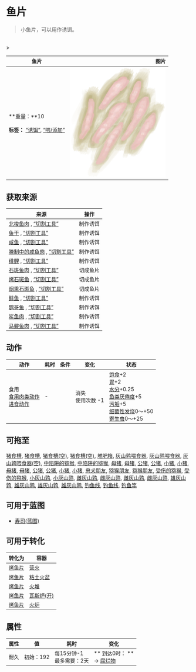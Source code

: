 # 鱼片  
> 小鱼片，可以用作诱饵。  
<br>  
>   
  
  鱼片  |   图片   
 ----  |  ----:   
 **重量：**10<br><br>**标签：**	[“诱饵”](tag_Bait.md), [“喂/添加”](tag_Feed.md)  |  <img decoding="async" src="Sprite/FishSlices.png" href="a.md" style="max-width:300px;max-height:300px;">   
  
## 获取来源  
来源  |  操作  
----  |  ----  
[北梭鱼肉](BonefishMeat.md) , [“切割工具”](tag_Cutter.md)  |  制作诱饵  
[鱼干](FishDried.md) , [“切割工具”](tag_Cutter.md)  |  制作诱饵  
[咸鱼](FishSalted.md) , [“切割工具”](tag_Cutter.md)  |  制作诱饵  
[腌制中的咸鱼肉](FishSaltedDrying.md) , [“切割工具”](tag_Cutter.md)  |  制作诱饵  
[绯鲤](Goatfish.md) , [“切割工具”](tag_Cutter.md)  |  制作诱饵  
[石斑鱼肉](GrouperMeat.md) , [“切割工具”](tag_Cutter.md)  |  切成鱼片  
[烤石斑鱼](GrouperMeatCooked.md) , [“切割工具”](tag_Cutter.md)  |  切成鱼片  
[烟熏石斑鱼](GrouperMeatSmoked.md) , [“切割工具”](tag_Cutter.md)  |  切成鱼片  
[鲱鱼](Herring.md) , [“切割工具”](tag_Cutter.md)  |  制作诱饵  
[鹦哥鱼](ParrotFish.md) , [“切割工具”](tag_Cutter.md)  |  制作诱饵  
[鲨鱼肉](SharkMeat.md) , [“切割工具”](tag_Cutter.md)  |  制作诱饵  
[马鲅鱼肉](ThreadfinMeat.md) , [“切割工具”](tag_Cutter.md)  |  制作诱饵  
## 动作  
动作  |  耗时  |  条件  |  变化  |  状态  
----  |  ----  |  ----  |  ----  |  ----  
食用<br>[食用肉类动作](CarnivorousAction.md)<br>[进食动作](EatingAction.md)  |  -  |    |  消失<br>使用次数  -1  |  [饱食](Satiation.md)+2<br>[胃](Stomach.md)+2<br>[水分](Hydration.md)+0.25<br>[鱼类<nobr>厌倦度</nobr>](SaturationFish.md)+5<br>[污垢](Filth.md)+5<br>[细菌性发烧](BacteriaFever.md)0～+50<br>[寄生虫](Parasites.md)0～+25  
## 可拖至  
[猪食槽](BoarFeeder.md), [猪食槽](BoarFeeder.md), [猪食槽(空)](BoarFeederEmpty.md), [猪食槽(空)](BoarFeederEmpty.md), [堆肥箱](CompostBin.md), [灰山鹑喂食器](PartridgeFeeder.md), [灰山鹑喂食器](PartridgeFeeder.md), [灰山鹑喂食器(空)](PartridgeFeederEmpty.md), [中陷阱的猕猴](CageTrapMacaque.md), [中陷阱的猕猴](CageTrapMacaque.md), [母猪](BoarEnclosureFemale.md), [母猪](BoarEnclosureFemale.md), [公猪](BoarEnclosureMale.md), [公猪](BoarEnclosureMale.md), [小猪](BoarEnclosurePiglet.md), [小猪](BoarEnclosurePiglet.md), [母猪](BoarTiedFemale.md), [母猪](BoarTiedFemale.md), [公猪](BoarTiedMale.md), [公猪](BoarTiedMale.md), [小猪](BoarTiedPiglet.md), [小猪](BoarTiedPiglet.md), [忠犬朋友](DogFriend.md), [猕猴朋友](MacaqueFriend.md), [猕猴朋友](MacaqueFriend.md), [受伤的猕猴](MacaqueWounded.md), [受伤的猕猴](MacaqueWounded.md), [小灰山鹑](PartridgeChick.md), [小灰山鹑](PartridgeChick.md), [雌灰山鹑](PartridgeFemaleEnclosure.md), [雌灰山鹑](PartridgeFemaleEnclosure.md), [雌灰山鹑](PartridgeFemaleLive.md), [雌灰山鹑](PartridgeFemaleLive.md), [雄灰山鹑](PartridgeMaleEnclosure.md), [雄灰山鹑](PartridgeMaleEnclosure.md), [雄灰山鹑](PartridgeMaleLive.md), [雄灰山鹑](PartridgeMaleLive.md), [钓鱼线](FishingLine.md), [钓鱼线](FishingLineRustic.md), [钓鱼竿](FishingRod.md)  
## 可用于蓝图  
- [寿司(蓝图)](Bp_Sushi.md)  
  
  
## 可用于转化  
转化为  |  容器  
----  |  ----  
[烤鱼片](FishSlicesCooked.md)  |  [营火](Campfire.md)  
[烤鱼片](FishSlicesCooked.md)  |  [粘土火盆](ClayFirePit.md)  
[烤鱼片](FishSlicesCooked.md)  |  [火堆](Fire.md)  
[烤鱼片](FishSlicesCooked.md)  |  [瓦斯炉(开)](GasCookerOn.md)  
[烤鱼片](FishSlicesCooked.md)  |  [火炉](Stove.md)  
## 属性   
属性  |  值  |  耗时  |  变化  
----  |  ----  |  ----  |  ----  
耐久  |  初始：192  |  每15分钟-1<br>最多需要：2天  |  ** 到达0时： **<br>→ [腐烂物](RottenRemains.md)  
